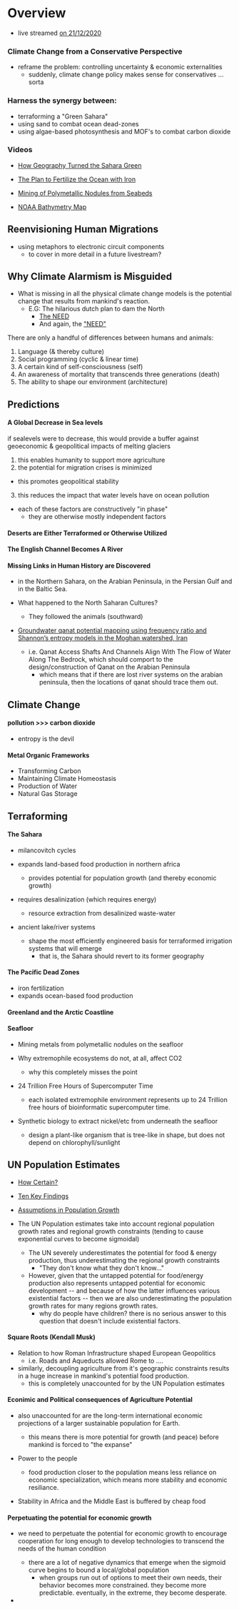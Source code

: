 # Overview

- live streamed [on 21/12/2020](https://www.youtube.com/watch?v=dHwvIPl4dko&t=934s)

### Climate Change from a Conservative Perspective

- reframe the problem: controlling uncertainty & economic externalities
  - suddenly, climate change policy makes sense for conservatives ... sorta

### Harness the synergy between: 

- terraforming a "Green Sahara" 
- using sand to combat ocean dead-zones
- using algae-based photosynthesis and MOF's to combat carbon dioxide
  
### Videos
- [How Geography Turned the Sahara Green](https://www.youtube.com/watch?v=CM_QS984JKI)
- [The Plan to Fertilize the Ocean with 
  Iron](https://www.youtube.com/watch?v=8ZO9M1_CJD0)
- [Mining of Polymetallic Nodules from
  Seabeds](https://www.youtube.com/watch?v=X8jVHMzlQ2s)

- [NOAA Bathymetry Map](https://maps.ngdc.noaa.gov/viewers/bathymetry/)
  
## Reenvisioning Human Migrations

- using metaphors to electronic circuit components
  - to cover in more detail in a future livestream?

## Why Climate Alarmism is Misguided

- What is missing in all the physical climate change models is the potential
  change that results from mankind's reaction.
  - E.G: The hilarious dutch plan to dam the North
    - [The NEED](https://en.wikipedia.org/wiki/Northern_European_Enclosure_Dam)
    - And again, the ["NEED"](https://bit.ly/389zgpS)

There are only a handful of differences between humans and animals:

1. Language (& thereby culture)
2. Social programming (cyclic & linear time)
3. A certain kind of self-consciousness (self)
4. An awareness of mortality that transcends three generations (death)
5. The ability to shape our environment (architecture)
  
## Predictions

  
#### A Global Decrease in Sea levels

if sealevels were to decrease, this would provide a buffer against geoeconomic &
geopolitical impacts of melting glaciers

1. this enables humanity to support more agriculture
2. the potential for migration crises is minimized
  - this promotes geopolitical stability
3. this reduces the impact that water levels have on ocean pollution

- each of these factors are constructively "in phase"
  - they are otherwise mostly independent factors 

#### Deserts are Either Terraformed or Otherwise Utilized

#### The English Channel Becomes A River

#### Missing Links in Human History are Discovered 

- in the Northern Sahara, on the Arabian Peninsula, in the Persian Gulf and in
  the Baltic Sea.

- What happened to the North Saharan Cultures?
  - They followed the animals (southward)

- [Groundwater qanat potential mapping using frequency ratio and Shannon’s
  entropy models in the Moghan watershed,
  Iran](https://link.springer.com/article/10.1007/s12145-014-0145-7)
  - i.e. Qanat Access Shafts And Channels Align With The Flow of Water Along The
    Bedrock, which should comport to the design/construction of Qanat on the
    Arabian Peninsula
    - which means that if there are lost river systems on the arabian peninsula,
      then the locations of qanat should trace them out.

## Climate Change

#### pollution >>> carbon dioxide

- entropy is the devil

#### Metal Organic Frameworks

- Transforming Carbon
- Maintaining Climate Homeostasis
- Production of Water
- Natural Gas Storage

## Terraforming

#### The Sahara

- milancovitch cycles
- expands land-based food production in northern africa
  - provides potential for population growth (and thereby economic growth)
- requires desalinization (which requires energy)
  - resource extraction from desalinized waste-water

- ancient lake/river systems
  - shape the most efficiently engineered basis for terraformed irrigation
    systems that will emerge
    - that is, the Sahara should revert to its former geography

#### The Pacific Dead Zones

- iron fertilization
- expands ocean-based food production


#### Greenland and the Arctic Coastline


#### Seafloor

- Mining metals from polymetallic nodules on the seafloor

- Why extremophile ecosystems do not, at all, affect CO2
  - why this completely misses the point

- 24 Trillion Free Hours of Supercomputer Time
  - each isolated extremophile environment represents up to 24 Trillion free
    hours of bioinformatic supercomputer time.

- Synthetic biology to extract nickel/etc from underneath the seafloor
  - design a plant-like organism that is tree-like in shape, but does not depend
    on chlorophyll/sunlight

## UN Population Estimates

  - [How Certain?](https://www.un.org/en/development/desa/population/publications/pdf/popfacts/PopFacts_2019-6.pdf)
  - [Ten Key Findings](https://population.un.org/wpp/Publications/Files/WPP2019_10KeyFindings.pdf)
  - [Assumptions in Population Growth](https://assets.prb.org/pdf14/understanding-population-projections.pdf)

- The UN Population estimates take into account regional population growth rates
  and regional growth constraints (tending to cause exponential curves to become
  sigmoidal)
  - The UN severely underestimates the potential for food & energy production,
    thus underestimating the regional growth constraints
    - "They don't know what they don't know..."
  - However, given that the untapped potential for food/energy production also
    represents untapped potential for economic development -- and because of how
    the latter influences various existential factors -- then we are also
    underestimating the population growth rates for many regions growth rates.
    - why do people have children? there is no serious answer to this question
      that doesn't include existential factors.

#### Square Roots (Kendall Musk)

- Relation to how Roman Infrastructure shaped European Geopolitics 
  - i.e. Roads and Aqueducts allowed Rome to ....
- similarly, decoupling agriculture from it's geographic constraints results in
  a huge increase in mankind's potential food production.
  - this is completely unaccounted for by the UN Population estimates

#### Econimic and Political consequences of Agriculture Potential

-  also unaccounted for are the long-term international economic projections of
   a larger sustainable population for Earth. 
   - this means there is more potential for growth (and peace) before mankind is
     forced to "the expanse"

- Power to the people
  - food production closer to the population means less reliance on economic
    specialization, which means more stability and economic resiliance.
- Stability in Africa and the Middle East is buffered by cheap food 

#### Perpetuating the potential for economic growth

- we need to perpetuate the potential for economic growth to encourage
  cooperation for long enough to develop technologies to transcend the needs of
  the human condition
  - there are a lot of negative dynamics that emerge when the sigmoid curve
    begins to bound a local/global population 
    - when groups run out of options to meet their own needs, their behavior
      becomes more constrained. they become more predictable. eventually, in the
      extreme, they become desperate.

- 

